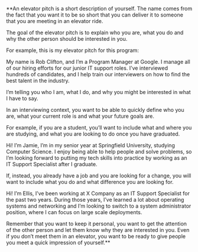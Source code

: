 **An elevator pitch is a short description of yourself.  The name comes from the fact that you want it to be so short that you can deliver it to someone that you are meeting in an elevator ride.

The goal of the elevator pitch is to explain who you are, what you do and why the other person should be interested in you.

For example, this is my elevator pitch for this program:

My name is Rob Clifton, and I’m a Program Manager at Google. I manage all of our hiring efforts for our junior IT support roles. I’ve interviewed hundreds of candidates, and I help train our interviewers on how to find the best talent in the industry. 

I’m telling you who I am, what I do, and why you might be interested in what I have to say.

In an interviewing context, you want to be able to quickly define who you are, what your current role is and what your future goals are.

For example, if you are a student, you’ll want to include what and where you are studying, and what you are looking to do once you have graduated.

Hi! I’m Jamie, I’m in my senior year at Springfield University, studying Computer Science.  I enjoy being able to help people and solve problems, so I’m looking forward to putting my tech skills into practice by working as an IT Support Specialist after I graduate.

If, instead, you already have a job and you are looking for a change, you will want to include what you do and what difference you are looking for.

Hi! I’m Ellis, I’ve been working at X Company as an IT Support Specialist for the past two years. During those years, I’ve learned a lot about operating systems and networking and I’m looking to switch to a system administrator position, where I can focus on large scale deployments.

Remember that you want to keep it personal, you want to get the attention of the other person and let them know why they are interested in you. Even if you don’t meet them in an elevator, you want to be ready to give people you meet a quick impression of yourself.**
